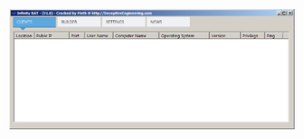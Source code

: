 ![Screenshot](https://raw.githubusercontent.com/Cryakl/Ultimate-RAT-Collection/refs/heads/main/InfinityRAT/Screenshot.png)
